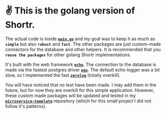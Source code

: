 # ✌️ This is the golang version of Shortr.
The actual code is inside [**`main.go`**](main.go) and my goal was to keep it as much as **`simple`** but also **`robust`** and **`fast`**. The other packages are just custom-made connectors for the database and other helpers.
It is recommended that you **`reuse the packages`** for other golang Shortr implementations.

It's built with the web framework [**`echo`**](https://echo.labstack.com/).
The connection to the database is made via the fastest postgres driver [**`pgx`**](https://github.com/jackc/pgx).
The default echo logger was a bit slow, so I implemented the fast [**`zerolog`**](https://github.com/rs/zerolog) (totally overkill).

You will have noticed that no test have been made. I may add them in the future, but for now they are overkill for this simple application.
However, these custom made packages will be updated and tested in my [**`microservice-template`**](https://github.com/Neoxelox/microservice-template) repository (which for this small project I did not follow it's patterns).
